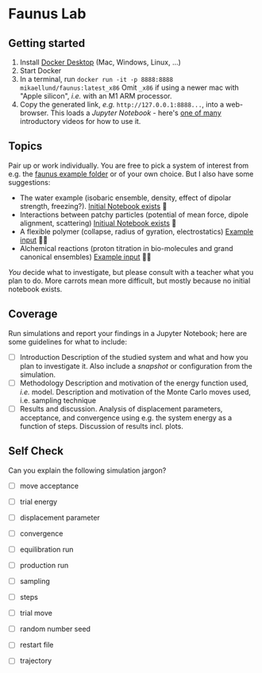 # Faunus Lab

## Getting started

1. Install [Docker Desktop](https://www.docker.com/products/docker-desktop) (Mac, Windows, Linux, ...)
2. Start Docker
3. In a terminal, run `docker run -it -p 8888:8888 mikaellund/faunus:latest_x86`
   Omit `_x86` if using a newer mac with "Apple silicon", _i.e._ with an M1 ARM processor.
4. Copy the generated link, _e.g._ `http://127.0.0.1:8888...`, into a web-browser.
   This loads a _Jupyter Notebook_ - here's
   [one of many](https://www.youtube.com/watch?v=jZ952vChhuI) introductory videos for how to use it.

## Topics

Pair up or work individually.
You are free to pick a system of interest from e.g. the
[faunus example folder](https://github.com/mlund/faunus/tree/master/examples) or of your own choice.
But I also have some suggestions:

- The water example (isobaric ensemble, density, effect of dipolar strength, freezing?).
  [Initial Notebook exists](https://github.com/mlund/chemistry-notebooks/tree/master/liquid-monte-carlo) 🥕
- Interactions between patchy particles (potential of mean force, dipole alignment, scattering)
  [Initiual Notebook exists](https://github.com/mlund/chemistry-notebooks/tree/master/patchy-particle-interactions) 🥕
- A flexible polymer (collapse, radius of gyration, electrostatics)
  [Example input](https://github.com/mlund/faunus/blob/master/examples/polymers/polymers.yml) 🥕🥕
- Alchemical reactions (proton titration in bio-molecules and grand canonical ensembles)
  [Example input](https://github.com/mlund/faunus/blob/master/examples/fasta-titration.yml) 🥕🥕

*You* decide what to investigate, but please consult with a teacher what you plan to do.
More carrots mean more difficult, but mostly because no initial notebook exists.

## Coverage

Run simulations and report your findings in a Jupyter Notebook; here are some guidelines for what to include:
- [ ] Introduction
      Description of the studied system and what and how you plan to investigate it. Also include a <em>snapshot</em> or configuration from the simulation.
- [ ] Methodology
      Description and motivation of the energy function used, _i.e._ model.
      Description and motivation of the Monte Carlo moves used, i.e. sampling technique
- [ ] Results and discussion.
      Analysis of displacement parameters, acceptance, and convergence using e.g. the
      system energy as a function of steps. Discussion of results incl. plots.

## Self Check
  
Can you explain the following simulation jargon?
  
- [ ] move acceptance
- [ ] trial energy
- [ ] displacement parameter
- [ ] convergence
- [ ] equilibration run
- [ ] production run
- [ ] sampling
- [ ] steps
- [ ] trial move
- [ ] random number seed
- [ ] restart file
- [ ] trajectory
  
